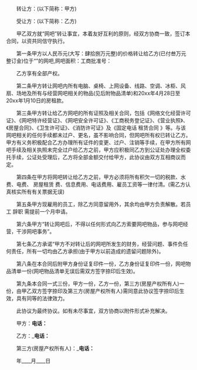 
 


　　转让方：(以下简称：甲方)


　　受让方：(以下简称：乙方)


　　甲乙双方就“网吧”转让事宜，本着友好互利的原则，经双方协商一致，签订本合同，以资共同信守执行。


　　第一条甲方以人民币元(大写：肆拾捌万元整)的价格转让给乙方(已付叁万元整订金)位于“”的网吧,网吧面积：工商批准号：


　　乙方享有全部产权。


　　第二条甲方转让网吧内所有电脑、桌椅、上网设备、线路、空调、冰柜、风扇、场地及所有与经营网吧相关的物品(见后附物品清单)和20xx年4月28日至20xx年1月10日的房租款。


　　第三条甲方转让给乙方网吧的所有证照及相关合同，包括《网络文化经营许可证》、《网吧特许经营证》、《网吧安全许可证》、《工商税务登记证》、《营业执照》、《房屋合同》、《卫生许可证》、《消防许可证》及《固定电话
租赁合同
》等。与该网吧相关的任何手续都未过户、更名，虽不影响合同，但网吧所有权已转让乙方。甲方有义务积极配合乙方办理所有证件的变更、过户、注销等手续，在甲方所有网吧手续及相关执照未完全过户给乙方之前，甲方应积极同乙方到公证处办理全权委托手续，公证处受理后，乙方将全部金额交付给甲方，此协议由双方互相商议而定。


　　第四条在甲方将网吧转让给乙方之前，甲方必须将所有积欠一切的税款、水费、电费、
房屋租赁
费、信息费用、电话费用、雇员工资等一律付清。(需乙方认真核实所有有关票据无误)


　　第五条甲方现雇用的员工，除乙方同意留用外，其余均由甲方负责解散。若员工
辞职
需提前一个月申请。


　　第六条甲方“转让网吧后，不得以任何形式向乙方索要网吧物品，参与网吧经营，干涉网吧事务”。


　　第七条乙方承诺“甲方不对转让后的网吧所发生的财务，经营问题、事件负任何责任，所有一切均由乙方承担(由于甲方以前造成的遗留问题除外)。


　　第八条在本合同后附甲方身份证复印件一份，乙方身份证复印件一份，网吧物品清单一份(网吧物品清单无误后需双方签字捺印后生效)。


　　第九条本合同一式三份，甲方一份，乙方一份，第三方(房屋产权所有人)一份，由甲乙双方签字捺印及第三方(房屋产权所有人)需同意此协议签字捺印后生效，具有同等的法律效力。


　　此协议为最终协议。如有未尽事宜，双方协商以附件形式补充解决。


　　甲方：________电话：________


　　乙方：_________电话：________


　　第三方(房屋产权所有人)：_________电话：________


　　年____月____日




 


 

 
 
 
 
 
  


  
 

  


  


  
 
 
 
 

